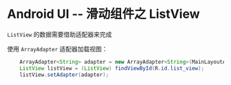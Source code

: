 # Android UI -- 滑动组件之 ListView

`ListView` 的数据需要借助适配器来完成

使用 `ArrayAdapter` 适配器加载视图：

``` java
    ArrayAdapter<String> adapter = new ArrayAdapter<String>(MainLayoutActivity.this, android.R.layout.simple_expandable_list_item_1, data);
    ListView listView = (ListView) findViewById(R.id.list_view);
    listView.setAdapter(adapter);
```

